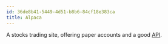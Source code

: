 ```yaml
---
id: 36de8b41-5449-4d51-b8b6-84cf18e383ca
title: Alpaca
---
```


A stocks trading site, offering paper accounts and a good [API](https://alpaca.markets/docs/api-documentation/).

